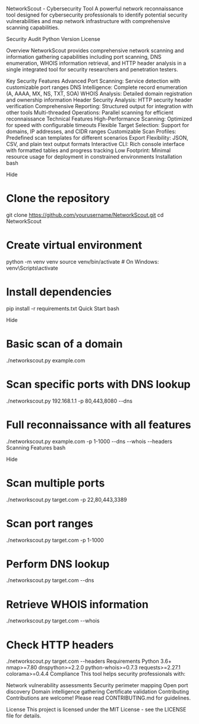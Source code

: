 NetworkScout - Cybersecurity Tool
A powerful network reconnaissance tool designed for cybersecurity professionals to identify potential security vulnerabilities and map network infrastructure with comprehensive scanning capabilities.

Security Audit
Python Version
License

Overview
NetworkScout provides comprehensive network scanning and information gathering capabilities including port scanning, DNS enumeration, WHOIS information retrieval, and HTTP header analysis in a single integrated tool for security researchers and penetration testers.

Key Security Features
Advanced Port Scanning: Service detection with customizable port ranges
DNS Intelligence: Complete record enumeration (A, AAAA, MX, NS, TXT, SOA)
WHOIS Analysis: Detailed domain registration and ownership information
Header Security Analysis: HTTP security header verification
Comprehensive Reporting: Structured output for integration with other tools
Multi-threaded Operations: Parallel scanning for efficient reconnaissance
Technical Features
High-Performance Scanning: Optimized for speed with configurable timeouts
Flexible Target Selection: Support for domains, IP addresses, and CIDR ranges
Customizable Scan Profiles: Predefined scan templates for different scenarios
Export Flexibility: JSON, CSV, and plain text output formats
Interactive CLI: Rich console interface with formatted tables and progress tracking
Low Footprint: Minimal resource usage for deployment in constrained environments
Installation
bash

Hide
# Clone the repository
git clone https://github.com/yourusername/NetworkScout.git
cd NetworkScout

# Create virtual environment
python -m venv venv
source venv/bin/activate  # On Windows: venv\Scripts\activate

# Install dependencies
pip install -r requirements.txt
Quick Start
bash

Hide
# Basic scan of a domain
./networkscout.py example.com

# Scan specific ports with DNS lookup
./networkscout.py 192.168.1.1 -p 80,443,8080 --dns

# Full reconnaissance with all features
./networkscout.py example.com -p 1-1000 --dns --whois --headers
Scanning Features
bash

Hide
# Scan multiple ports
./networkscout.py target.com -p 22,80,443,3389

# Scan port ranges
./networkscout.py target.com -p 1-1000

# Perform DNS lookup
./networkscout.py target.com --dns

# Retrieve WHOIS information
./networkscout.py target.com --whois

# Check HTTP headers
./networkscout.py target.com --headers
Requirements
Python 3.6+
nmap>=7.80
dnspython>=2.2.0
python-whois>=0.7.3
requests>=2.27.1
colorama>=0.4.4
Compliance
This tool helps security professionals with:

Network vulnerability assessments
Security perimeter mapping
Open port discovery
Domain intelligence gathering
Certificate validation
Contributing
Contributions are welcome! Please read CONTRIBUTING.md for guidelines.

License
This project is licensed under the MIT License - see the LICENSE file for details.
